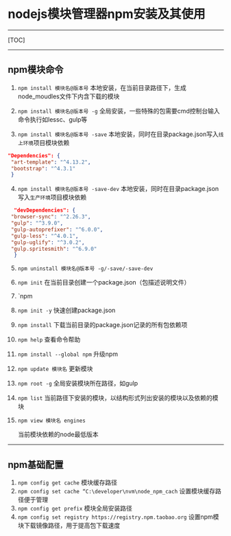 # nodejs模块管理器npm安装及其使用
***
[TOC]
***
## npm模块命令
1. `npm install 模块名@版本号`
  本地安装，在当前目录路径下，生成node_moudles文件下内含下载的模块

2. `npm install 模块名@版本号 -g`
  全局安装，一些特殊的包需要cmd控制台输入命令执行如lessc、gulp等

3. `npm install 模块名@版本号 -save`
  本地安装，同时在目录package.json写入`线上环境`项目模块依赖
  ```json
  "Dependencies": {
   "art-template": "^4.13.2",
   "bootstrap": "^4.3.1"
   }
  ```

4. `npm install 模块名@版本号 -save-dev`
  本地安装，同时在目录package.json写入`生产环境`项目模块依赖
  ```json
    "devDependencies": {
   "browser-sync": "^2.26.3",
   "gulp": "^3.9.0",
   "gulp-autoprefixer": "^6.0.0",
   "gulp-less": "^4.0.1",
   "gulp-uglify": "^3.0.2",
   "gulp.spritesmith": "^6.9.0"
    }
  ```

5. `npm uninstall 模块名@版本号 -g/-save/-save-dev`

6. `npm init`
  在当前目录创建一个package.json（包描述说明文件）

7. `npm

8. `npm init -y`
  快速创建package.json

9. `npm install`
  下载当前目录的package.json记录的所有包依赖项

10. `npm help`
  查看命令帮助

11. `npm install --global npm`
    升级npm

12. `npm update 模块名`
    更新模块

13. `npm root -g`
    全局安装模块所在路径，如gulp

14. `npm list`
    当前路径下安装的模块，以结构形式列出安装的模块以及依赖的模块

15. `npm view 模块名 engines`

    当前模块依赖的node最低版本
***
## npm基础配置
1. `npm config get cache`
模块缓存路径
2. `npm config set cache “C:\developer\nvm\node_npm_cach`
设置模块缓存路径便于管理
3. `npm config get prefix`
模块全局安装路径
4. `npm config set registry https://registry.npm.taobao.org`
设置npm模块下载镜像路径，用于提高包下载速度